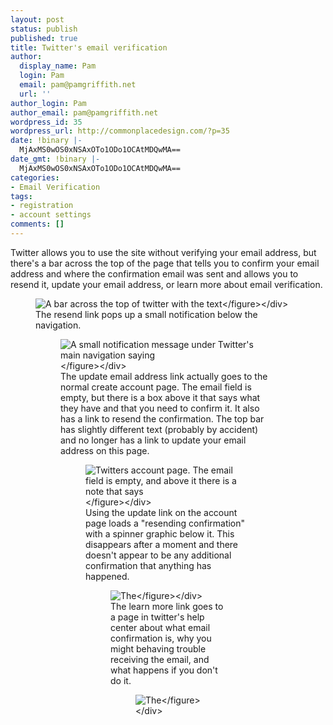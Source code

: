 ```yaml
---
layout: post
status: publish
published: true
title: Twitter's email verification
author:
  display_name: Pam
  login: Pam
  email: pam@pamgriffith.net
  url: ''
author_login: Pam
author_email: pam@pamgriffith.net
wordpress_id: 35
wordpress_url: http://commonplacedesign.com/?p=35
date: !binary |-
  MjAxMS0wOS0xNSAxOTo1ODo1OCAtMDQwMA==
date_gmt: !binary |-
  MjAxMS0wOS0xNSAxOTo1ODo1OCAtMDQwMA==
categories:
- Email Verification
tags:
- registration
- account settings
comments: []
---
```

<p>Twitter allows you to use the site without verifying your email address, but there's a bar across the top of the page that tells you to confirm your email address and where the confirmation email was sent and allows you to resend it, update your email address, or learn more about email verification.</p>
<div class="figure-wrapper">
<figure><img class="alignnone size-full wp-image-36" title="twitter-email-verification-bar" src="http:&#47;&#47;commonplacedesign.com&#47;wp-content&#47;uploads&#47;twitter-email-verification-bar.png" alt="A bar across the top of twitter with the text "Confirm your email address to access all of Twitter's features. A confirmation message was sent to [redacted email]" There are links to resend confirmation, update email address, and learn more." &#47;><&#47;figure><&#47;div><br />
The resend link pops up a small notification below the navigation.</p>
<div class="figure-wrapper">
<figure><img class="alignnone size-full wp-image-37" title="twitter-resend-verification" src="http:&#47;&#47;commonplacedesign.com&#47;wp-content&#47;uploads&#47;twitter-resend-verification.png" alt="A small notification message under Twitter's main navigation saying "A confirmation email has been sent to you."" &#47;><&#47;figure><&#47;div><br />
The update email address link actually goes to the normal create account page. The email field is empty, but there is a box above it that says what they have and that you need to confirm it. It also has a link to resend the confirmation. The top bar has slightly different text (probably by accident) and no longer has a link to update your email address on this page.</p>
<div class="figure-wrapper">
<figure><img class="alignnone size-full wp-image-38" title="twitter-update-email" src="http:&#47;&#47;commonplacedesign.com&#47;wp-content&#47;uploads&#47;twitter-update-email.png" alt="Twitters account page. The email field is empty, and above it there is a note that says "Check your email [redacted email address] to confirm. Resend confirmation"" &#47;><&#47;figure><&#47;div><br />
Using the update link on the account page loads a "resending confirmation" with a spinner graphic below it. This disappears after a moment and there doesn't appear to be any additional confirmation that anything has happened.</p>
<div class="figure-wrapper">
<figure><img class="alignnone size-full wp-image-39" title="twitter-update-email-resend" src="http:&#47;&#47;commonplacedesign.com&#47;wp-content&#47;uploads&#47;twitter-update-email-resend.png" alt="The "check your email" box on the account page with an additional "Resending confirmation" message and a spinner graphic below the resend confirmation link." &#47;><&#47;figure><&#47;div><br />
The learn more link goes to a page in twitter's help center about what email confirmation is, why you might behaving trouble receiving the email, and what happens if you don't do it.</p>
<div class="figure-wrapper">
<figure><img class="alignnone size-full wp-image-40" title="twitter-email-verification-learn-more" src="http:&#47;&#47;commonplacedesign.com&#47;wp-content&#47;uploads&#47;twitter-email-verification-learn-more.png" alt="The "I'm having trouble confirming my email" page in Twitter's help center. Text explains what email verification is, helps troubleshoot verifying your email, and explains what happens to your account if you don't." &#47;><&#47;figure><&#47;div></p>
